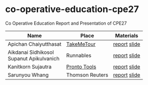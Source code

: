 # co-operative-education-cpe27
Co Operative Education Report and Presentation of CPE27

| Name | Place | Materials |
|------|---------|-----------|
| Apichan Chaiyutthasat | [TakeMeTour](https://www.takemetour.com) |[report](https://drive.google.com/file/d/0B0Q4wkcH5rZ5ZjFvNzBleU5OQ00/view?usp=sharing) [slide](https://docs.google.com/presentation/d/1-C6bvdotQdtTuOPn4IVprtcLu_RiSBk33zHbjgjH7kc/present#slide=id.p)|
| Aikdanai Sidhikosol <br> Supanut Apikulvanich| Runnables | [report]() [slide]()|
| Kanitkorn Sujautra | [Pronto Tools](http://www.prontotools.io) |[report](https://drive.google.com/file/d/0BzD1APNb-pICNkZsaTN3ZlFUNW8/view?usp=sharing) [slide](https://speakerdeck.com/lukyth/co-operative-education-at-pronto-tools)|
| Sarunyou Whang | Thomson Reuters |[report](https://docs.google.com/document/d/1qIaKH5aC3dw8mjSOnnwMw0J6o1Mv3aQ1_EOz8d_TqWM/edit?usp=sharing) [slide](https://docs.google.com/presentation/d/1ns27AZsOuDGlHS96DHRhCiTOZLOeQER_cFcHYWrSmAM/edit#slide=id.g35f391192_04)|
